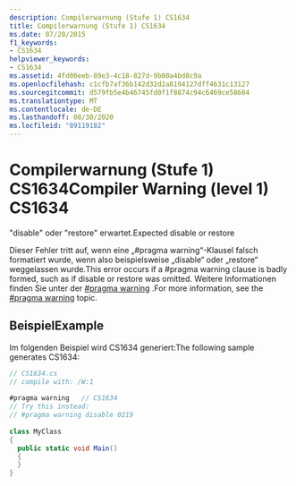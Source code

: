 ```yaml
---
description: Compilerwarnung (Stufe 1) CS1634
title: Compilerwarnung (Stufe 1) CS1634
ms.date: 07/20/2015
f1_keywords:
- CS1634
helpviewer_keywords:
- CS1634
ms.assetid: 4fd00eeb-89e3-4c18-827d-9b00a4bd8c9a
ms.openlocfilehash: c1cfb7af36b142d32d2a8194127dff4631c13127
ms.sourcegitcommit: d579fb5e4b46745fd0f1f8874c94c6469ce58604
ms.translationtype: MT
ms.contentlocale: de-DE
ms.lasthandoff: 08/30/2020
ms.locfileid: "89119182"
---
```

# <a name="compiler-warning-level-1-cs1634"></a><span data-ttu-id="5c99e-103">Compilerwarnung (Stufe 1) CS1634</span><span class="sxs-lookup"><span data-stu-id="5c99e-103">Compiler Warning (level 1) CS1634</span></span>
<span data-ttu-id="5c99e-104">"disable" oder "restore" erwartet.</span><span class="sxs-lookup"><span data-stu-id="5c99e-104">Expected disable or restore</span></span>  
  
 <span data-ttu-id="5c99e-105">Dieser Fehler tritt auf, wenn eine „#pragma warning“-Klausel falsch formatiert wurde, wenn also beispielsweise „disable“ oder „restore“ weggelassen wurde.</span><span class="sxs-lookup"><span data-stu-id="5c99e-105">This error occurs if a #pragma warning clause is badly formed, such as if disable or restore was omitted.</span></span> <span data-ttu-id="5c99e-106">Weitere Informationen finden Sie unter der [#pragma warning](../language-reference/preprocessor-directives/preprocessor-pragma-warning.md) .</span><span class="sxs-lookup"><span data-stu-id="5c99e-106">For more information, see the [#pragma warning](../language-reference/preprocessor-directives/preprocessor-pragma-warning.md) topic.</span></span>  
  
## <a name="example"></a><span data-ttu-id="5c99e-107">Beispiel</span><span class="sxs-lookup"><span data-stu-id="5c99e-107">Example</span></span>  
 <span data-ttu-id="5c99e-108">Im folgenden Beispiel wird CS1634 generiert:</span><span class="sxs-lookup"><span data-stu-id="5c99e-108">The following sample generates CS1634:</span></span>  
  
```csharp  
// CS1634.cs  
// compile with: /W:1  
  
#pragma warning   // CS1634  
// Try this instead:  
// #pragma warning disable 0219  
  
class MyClass  
{  
  public static void Main()  
  {  
  }  
}  
```
